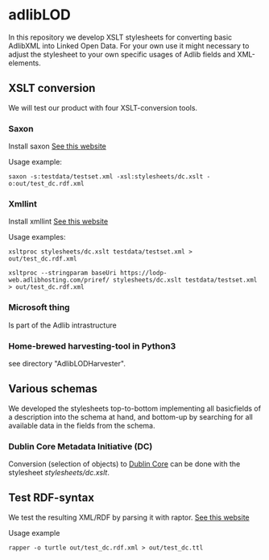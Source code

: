 # adlibLOD
In this repository we develop XSLT stylesheets for converting basic AdlibXML into Linked Open Data. For your own use it might necessary to adjust the stylesheet to your own specific usages of Adlib fields and XML-elements.

## XSLT conversion
We will test our product with four XSLT-conversion tools.

### Saxon
Install saxon
[See this website](todo)

Usage example:
```
saxon -s:testdata/testset.xml -xsl:stylesheets/dc.xslt -o:out/test_dc.rdf.xml
```

### Xmllint
Install xmllint
[See this website](todo)

Usage examples:
```
xsltproc stylesheets/dc.xslt testdata/testset.xml > out/test_dc.rdf.xml
```

```
xsltproc --stringparam baseUri https://lodp-web.adlibhosting.com/priref/ stylesheets/dc.xslt testdata/testset.xml > out/test_dc.rdf.xml
```

### Microsoft thing
Is part of the Adlib intrastructure

### Home-brewed harvesting-tool in Python3
see directory "AdlibLODHarvester".

## Various schemas
We developed the stylesheets top-to-bottom implementing all basicfields of a description into the schema at hand, and bottom-up by searching for all available data in the fields from the schema.

### Dublin Core Metadata Initiative (DC)
Conversion (selection of objects) to [Dublin Core](http://dublincore.org/) can be done with the stylesheet *stylesheets/dc.xslt*.

## Test RDF-syntax
We test the resulting XML/RDF by parsing it with raptor.
[See this website](todo)

Usage example
```
rapper -o turtle out/test_dc.rdf.xml > out/test_dc.ttl
```
